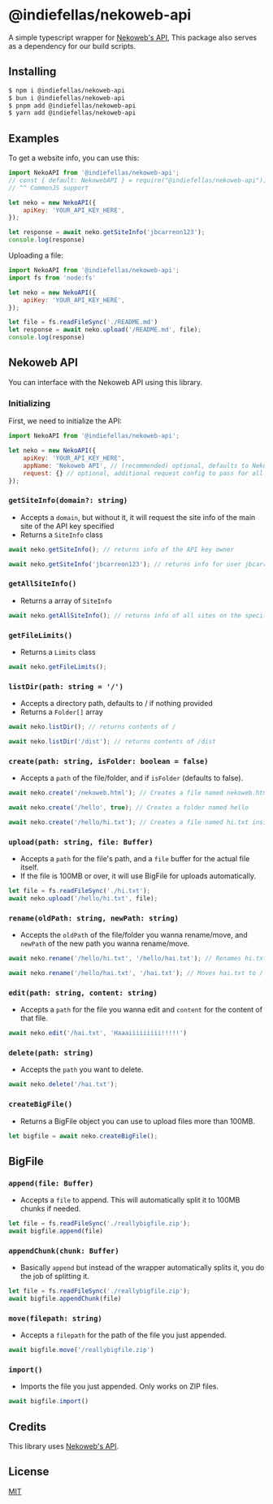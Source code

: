 # @indiefellas/nekoweb-api
A simple typescript wrapper for [Nekoweb's API](https://nekoweb.org/api),
This package also serves as a dependency for our build scripts.

## Installing
```bash
$ npm i @indiefellas/nekoweb-api
$ bun i @indiefellas/nekoweb-api
$ pnpm add @indiefellas/nekoweb-api
$ yarn add @indiefellas/nekoweb-api
```

## Examples
To get a website info, you can use this:
```js
import NekoAPI from '@indiefellas/nekoweb-api';
// const { default: NekowebAPI } = require("@indiefellas/nekoweb-api");
// ^^ CommonJS support

let neko = new NekoAPI({
    apiKey: 'YOUR_API_KEY_HERE',
});

let response = await neko.getSiteInfo('jbcarreon123');
console.log(response)
```

Uploading a file:
```js
import NekoAPI from '@indiefellas/nekoweb-api';
import fs from 'node:fs'

let neko = new NekoAPI({
    apiKey: 'YOUR_API_KEY_HERE',
});

let file = fs.readFileSync('./README.md')
let response = await neko.upload('/README.md', file);
console.log(response)
```

## Nekoweb API
You can interface with the Nekoweb API using this library.

### Initializing
First, we need to initialize the API:
```js
import NekoAPI from '@indiefellas/nekoweb-api';

let neko = new NekoAPI({
    apiKey: 'YOUR_API_KEY_HERE',
    appName: 'Nekoweb API', // (recommended) optional, defaults to NekowebAPI
    request: {} // optional, additional request config to pass for all requests
});
```

### `getSiteInfo(domain?: string)`
- Accepts a `domain`, but without it, it will request the site info of the main site of the API key specified
- Returns a `SiteInfo` class
```js
await neko.getSiteInfo(); // returns info of the API key owner

await neko.getSiteInfo('jbcarreon123'); // returns info for user jbcarreon123
```

### `getAllSiteInfo()`
- Returns a array of `SiteInfo`
```js
await neko.getAllSiteInfo(); // returns info of all sites on the specified API key
```

### `getFileLimits()`
- Returns a `Limits` class
```js
await neko.getFileLimits();
```

### `listDir(path: string = '/')`
- Accepts a directory path, defaults to / if nothing provided
- Returns a `Folder[]` array
```js
await neko.listDir(); // returns contents of /

await neko.listDir('/dist'); // returns contents of /dist
```

### `create(path: string, isFolder: boolean = false)`
- Accepts a `path` of the file/folder, and if `isFolder` (defaults to false).
```js
await neko.create('/nekoweb.html'); // Creates a file named nekoweb.html

await neko.create('/hello', true); // Creates a folder named hello

await neko.create('/hello/hi.txt'); // Creates a file named hi.txt inside of the hello folder
```

### `upload(path: string, file: Buffer)`
- Accepts a `path` for the file's path, and a `file` buffer for the actual file itself.
- If the file is 100MB or over, it will use BigFile for uploads automatically.
```js
let file = fs.readFileSync('./hi.txt');
await neko.upload('/hello/hi.txt', file);
```

### `rename(oldPath: string, newPath: string)`
- Accepts the `oldPath` of the file/folder you wanna rename/move, and `newPath` of the new path you wanna rename/move.
```js
await neko.rename('/hello/hi.txt', '/hello/hai.txt'); // Renames hi.txt to hai.txt

await neko.rename('/hello/hai.txt', '/hai.txt'); // Moves hai.txt to /
```

### `edit(path: string, content: string)`
- Accepts a `path` for the file you wanna edit and `content` for the content of that file.
```js
await neko.edit('/hai.txt', 'Haaaiiiiiiiii!!!!!')
```

### `delete(path: string)`
- Accepts the `path` you want to delete.
```js
await neko.delete('/hai.txt');
```

### `createBigFile()`
- Returns a BigFile object you can use to upload files more than 100MB.
```js
let bigfile = await neko.createBigFile();
```

## BigFile
### `append(file: Buffer)`
- Accepts a `file` to append. This will automatically split it to 100MB chunks if needed.
```js
let file = fs.readFileSync('./reallybigfile.zip');
await bigfile.append(file)
```

### `appendChunk(chunk: Buffer)`
- Basically `append` but instead of the wrapper automatically splits it, you do the job of splitting it.
```js
let file = fs.readFileSync('./reallybigfile.zip');
await bigfile.appendChunk(file)
```

### `move(filepath: string)`
- Accepts a `filepath` for the path of the file you just appended.
```js
await bigfile.move('/reallybigfile.zip')
```

### `import()`
- Imports the file you just appended. Only works on ZIP files.
```js
await bigfile.import()
```

## Credits
This library uses [Nekoweb's API](https://nekoweb.org/api).

## License
[MIT](https://github.com/indiefellas/nekoweb-api/blob/main/LICENSE)
